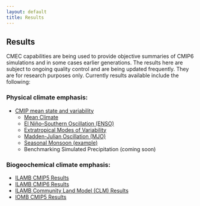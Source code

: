 ```yaml
---
layout: default
title: Results
---
```


## Results

CMEC capabilities are being used to provide objective summaries of CMIP6 simulations and in some cases earlier generations. The results here are subject to ongoing quality control and are being updated frequently. They are for research purposes only.  Currently results available include the following:

### Physical climate emphasis:

* [CMIP mean state and variability](physical.html "CMIP mean state and variability")
  - [Mean Climate][mean_clim]
  - [El Niño–Southern Oscillation (ENSO)][enso]
  - [Extratropical Modes of Variability][variability_modes]
  - [Madden-Julian Oscillation (MJO)][mjo]
  - [Seasonal Monsoon (example)][monsoon]
  -  Benchmarking Simulated Precipitation (coming soon) 

### Biogeochemical climate emphasis:

* [ILAMB CMIP5 Results](https://www.ilamb.org/CMIP5/historical/ "ILAMB CMIP5 Results")
* [ILAMB CMIP6 Results](https://www.ilamb.org/CMIP6/historical/ "ILAMB CMIP6 Results")
* [ILAMB Community Land Model (CLM) Results](https://www.ilamb.org/CLM "ILAMB CLM Results")
* [IOMB CMIP5 Results](https://www.ilamb.org/IOMB/ "IOMB POP Results")



[mean_clim]: mean_clim
[enso]: enso
[variability_modes]: variability_modes
[mjo]: mjo
[monsoon]: monsoon
